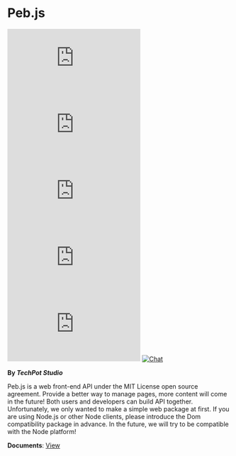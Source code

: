 # Peb.js
[![Stars](https://img.shields.io/github/stars/TechPot-Studio/peb.js?logo=github&style=flat-square)]() 
[![Forks](https://img.shields.io/github/forks/TechPot-Studio/peb.js?label=Fork&logo=github&style=flat-square)]()
[![Issues](https://img.shields.io/github/issues/TechPot-Studio/peb.js?logo=github&style=flat-square)](https://github.com/TechPot-Studio/peb.js/issues)
[![NPM Version](https://img.shields.io/npm/v/peb.js?logo=npm&style=flat-square)](https://www.npmjs.com/package/peb.js)
[![License](https://img.shields.io/github/license/TechPot-Studio/peb.js?logo=github&style=flat-square)](./LICENSE)
[![Chat](https://img.shields.io/discord/711002879670091868?logo=discord&logoColor=fff&style=flat-square)](https://discord.gg/nS6qYuu)
  
**By *TechPot Studio***  
  
Peb.js is a web front-end API under the MIT License open source agreement. Provide a better way to manage pages, more content will come in the future! Both users and developers can build API together. Unfortunately, we only wanted to make a simple web package at first. If you are using Node.js or other Node clients, please introduce the Dom compatibility package in advance. In the future, we will try to be compatible with the Node platform!
  
  
**Documents**: [View](./docs)
